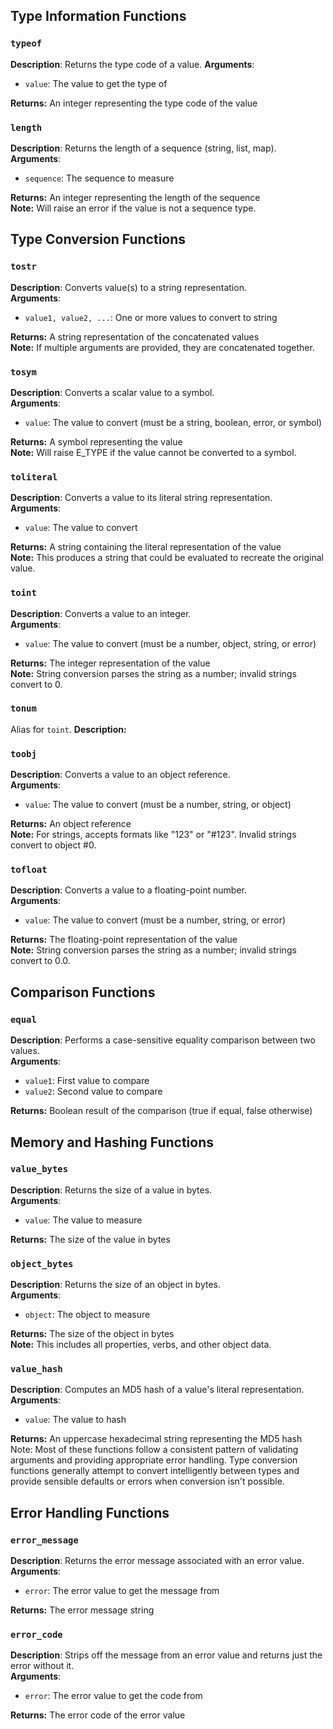 ## Type Information Functions

### `typeof`
**Description**:   Returns the type code of a value.
**Arguments**:


- `value`: The value to get the type of

**Returns:** An integer representing the type code of the value

### `length`
**Description**:   Returns the length of a sequence (string, list, map).
**Arguments**:


- `sequence`: The sequence to measure

**Returns:** An integer representing the length of the sequence  
**Note:** Will raise an error if the value is not a sequence type.

## Type Conversion Functions

### `tostr`

**Description**: Converts value(s) to a string representation.  
**Arguments**:


- `value1, value2, ...`: One or more values to convert to string

**Returns:** A string representation of the concatenated values  
**Note:** If multiple arguments are provided, they are concatenated together.

### `tosym`

**Description**: Converts a scalar value to a symbol.  
**Arguments**:


- `value`: The value to convert (must be a string, boolean, error, or symbol)

**Returns:** A symbol representing the value  
**Note:** Will raise E_TYPE if the value cannot be converted to a symbol.

### `toliteral`

**Description**: Converts a value to its literal string representation.  
**Arguments**:


- `value`: The value to convert

**Returns:** A string containing the literal representation of the value  
**Note:** This produces a string that could be evaluated to recreate the original value.

### `toint`

**Description**: Converts a value to an integer.  
**Arguments**:


- `value`: The value to convert (must be a number, object, string, or error)

**Returns:** The integer representation of the value  
**Note:** String conversion parses the string as a number; invalid strings convert to 0.

### `tonum`

Alias for `toint`. **Description:**

### `toobj`

**Description**: Converts a value to an object reference.  
**Arguments**:


- `value`: The value to convert (must be a number, string, or object)

**Returns:** An object reference  
**Note:** For strings, accepts formats like "123" or "#123". Invalid strings convert to object #0.

### `tofloat`

**Description**: Converts a value to a floating-point number.  
**Arguments**:


- `value`: The value to convert (must be a number, string, or error)

**Returns:** The floating-point representation of the value  
**Note:** String conversion parses the string as a number; invalid strings convert to 0.0.

## Comparison Functions

### `equal`

**Description**: Performs a case-sensitive equality comparison between two values.  
**Arguments**:


- `value1`: First value to compare
- `value2`: Second value to compare

**Returns:** Boolean result of the comparison (true if equal, false otherwise)

## Memory and Hashing Functions

### `value_bytes`

**Description**: Returns the size of a value in bytes.  
**Arguments**:


- `value`: The value to measure

**Returns:** The size of the value in bytes

### `object_bytes`

**Description**: Returns the size of an object in bytes.  
**Arguments**:


- `object`: The object to measure

**Returns:** The size of the object in bytes  
**Note:** This includes all properties, verbs, and other object data.

### `value_hash`

**Description**: Computes an MD5 hash of a value's literal representation.  
**Arguments**:


- `value`: The value to hash

**Returns:** An uppercase hexadecimal string representing the MD5 hash
Note: Most of these functions follow a consistent pattern of validating arguments and providing appropriate error
handling. Type conversion functions generally attempt to convert intelligently between types and provide sensible
defaults or errors when conversion isn't possible.

## Error Handling Functions

### `error_message`

**Description**: Returns the error message associated with an error value.  
**Arguments**:


- `error`: The error value to get the message from

**Returns:** The error message string

### `error_code`

**Description**: Strips off the message from an error value and returns just the error without it.  
**Arguments**:


- `error`: The error value to get the code from

**Returns:** The error code of the error value
